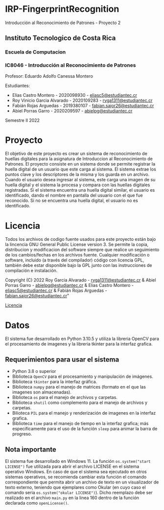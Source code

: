 # IRP-FingerprintRecognition
Introducción al Reconocimiento de Patrones - Proyecto 2

## Instituto Tecnologico de Costa Rica
### Escuela de Computacion

### IC8046 - Introducción al Reconocimiento de Patrones

Profesor: Eduardo Adolfo Canessa Montero

Estudiantes: 
+ Elias Castro Montero - 2020098930 - eliasc5@estudiantec.cr
+ Roy Vinicio Garcia Alvarado - 2020109283 - rvga1311@estudiantec.cr
+ Fabián Rojas Arguedas - 2019380107 - fabian.sajor26@estudiantec.cr
+ Abiel Porras Garro - 2020209597 - abielpg@estudiantec.cr

Semestre II 2022

# Proyecto

El objetivo de este proyecto es crear un sistema de reconocimiento de huellas digitales para la asignatura de Introduccion al Reconocimiento de Patrones. El proyecto consiste en un sistema donde se permite registrar la huella digital de un usuario que este carga al sistema. El sistema extrae los puntos clave y los descriptores de la misma y los guarda en un archivo. Cuando el usuario desea ingresar al sistema, este carga una imagen de su huella digital y el sistema la procesa y compara con las huellas digitales registradas. Si el sistema encuentra una huella digital similar, el usuario es identificado, dando el nombre en pantalla del usuario con el que fue reconocido. Si no se encuentra una huella digital, el usuario no es identificado.

# Licencia

Todos los archivos de codigo fuente usados para este proyecto están bajo la lincencia GNU General Public License version 3. Se permite la copia, distribucion y modificacion del software siempre que realice un seguimiento de los cambios/fechas en los archivos fuente. Cualquier modificación o software, incluido (a través del compilador) código con licencia GPL, también debe estar disponible bajo la GPL junto con las instrucciones de compilación e instalación.

Copyright (C) 2022  Roy Garcia Alvarado - rvga1311@estudiantec.cr & Abiel Porras Garro - abielpg@estudiantec.cr & Elias Castro Montero - eliasc5@estudiantec.cr & Fabián Rojas Arguedas - fabian.sajor26@estudiantec.cr"

[Licencia](https://github.com/rvga1311/IRP-FingerprintRecognition/blob/main/LICENSE)

# Datos
El sistema fue desarrollado en Python 3.10.5 y utiliza la libreria OpenCV para el procesamiento de imagenes y la libreria tkinter para la interfaz grafica.

## Requerimientos para usar el sistema
+ Python 3.8 o superior
+ Biblioteca ```OpenCV``` para el procesamiento y manipulación de imágenes.
+ Biblioteca ```tkinter``` para la interfaz gráfica.
+ Biblioteca ```numpy``` para el manejo de matrices (formato en el que las imagenes son almacenadas).
+ Biblioteca ```os``` para el manejo de archivos y carpetas.
+ Biblioteca ```shutil``` como complemento para el manejo de archivos y carpetas.
+ Bilioteca ```PIL``` para el manejo y renderización de imagenes en la interfaz grafica.
+ Biblioteca ```time``` para el manejo de tiempo en la interfaz grafica; más especificamente para el uso de la función ```sleep``` para animar la barra de progreso.

## Nota importante
El sistema fue desarrollado en Windows 11. La función ```os.system("start LICENSE")``` fue utilizada para abrir el archivo LICENSE  en el sistema operativo Windows. En caso de que el sistema sea ejecutado en otros sistemas operativos, se recomienda cambiar esta función el comando correspondiente que permita abrir un archivo de texto en un visualizador de texto externo, teniendo que ejemplares como Okular (en cuyo caso el comando seria ```os.system("okular LICENSE")```). Dicho reemplazo debe ser realizado en el archivo ```main.py``` en la linea 160 dentro de la función declarada como ```openLicense()```.
